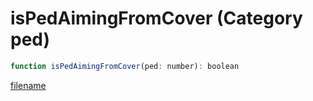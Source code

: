 # isPedAimingFromCover (Category ped)

```js
function isPedAimingFromCover(ped: number): boolean
```

[filename](isPedAimingFromCover_m.md ':include')